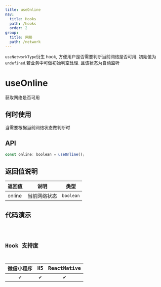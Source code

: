 ```yaml
---
title: useOnline
nav:
  title: Hooks
  path: /hooks
  order: 2
group:
  title: 网络
  path: /network
---
```


<Alert><code>useNetworkType</code>衍生 hook, 方便用户是否需要判断当前网络是否可用. 初始值为<code>undefined</code>.若业务中可做初始判空处理. 且该状态为自动监听</Alert>

# useOnline

获取网络是否可用

## 何时使用

当需要根据当前网络状态做判断时

## API

```jsx | pure
const online: boolean = useOnline();
```

## 返回值说明

| 返回值 | 说明         | 类型      |
| ------ | ------------ | --------- |
| online | 当前网络状态 | `boolean` |

## 代码演示

<code src="@pages/useOnline" />

## Hook 支持度

| 微信小程序 | H5  | ReactNative |
| :--------: | :-: | :---------: |
|     ✔️     | ✔️  |     ✔️      |
